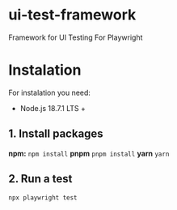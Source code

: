 # ui-test-framework
Framework for UI Testing For Playwright

# Instalation
For instalation you need:
- Node.js 18.7.1 LTS +

## 1. Install packages
**npm:**
```npm install```
**pnpm**
```pnpm install```
**yarn**
```yarn```

## 2. Run a test
```npx playwright test```
